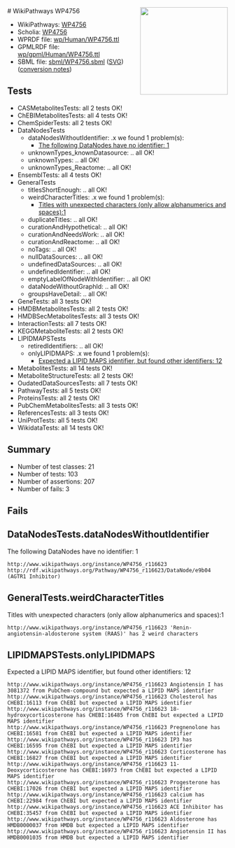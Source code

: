 <img style="float: right; width: 200px" src="../logo.png" />
# WikiPathways WP4756

* WikiPathways: [WP4756](https://identifiers.org/wikipathways:WP4756)
* Scholia: [WP4756](https://scholia.toolforge.org/wikipathways/WP4756)
* WPRDF file: [wp/Human/WP4756.ttl](../wp/Human/WP4756.ttl)
* GPMLRDF file: [wp/gpml/Human/WP4756.ttl](../wp/gpml/Human/WP4756.ttl)
* SBML file: [sbml/WP4756.sbml](../sbml/WP4756.sbml) ([SVG](../sbml/WP4756.svg)) ([conversion notes](../sbml/WP4756.txt))

## Tests
* CASMetabolitesTests: all 2 tests OK!
* ChEBIMetabolitesTests: all 4 tests OK!
* ChemSpiderTests: all 2 tests OK!
* DataNodesTests
    * dataNodesWithoutIdentifier: .x we found 1 problem(s):
        * [The following DataNodes have no identifier: 1](#d2d32fa0)
    * unknownTypes_knownDatasource: .. all OK!
    * unknownTypes: .. all OK!
    * unknownTypes_Reactome: .. all OK!
* EnsemblTests: all 4 tests OK!
* GeneralTests
    * titlesShortEnough: .. all OK!
    * weirdCharacterTitles: .x we found 1 problem(s):
        * [Titles with unexpected characters (only allow alphanumerics and spaces):1](#fda87b3f)
    * duplicateTitles: .. all OK!
    * curationAndHypothetical: .. all OK!
    * curationAndNeedsWork: .. all OK!
    * curationAndReactome: .. all OK!
    * noTags: .. all OK!
    * nullDataSources: .. all OK!
    * undefinedDataSources: .. all OK!
    * undefinedIdentifier: .. all OK!
    * emptyLabelOfNodeWithIdentifier: .. all OK!
    * dataNodeWithoutGraphId: .. all OK!
    * groupsHaveDetail: .. all OK!
* GeneTests: all 3 tests OK!
* HMDBMetabolitesTests: all 2 tests OK!
* HMDBSecMetabolitesTests: all 3 tests OK!
* InteractionTests: all 7 tests OK!
* KEGGMetaboliteTests: all 2 tests OK!
* LIPIDMAPSTests
    * retiredIdentifiers: .. all OK!
    * onlyLIPIDMAPS: .x we found 1 problem(s):
        * [Expected a LIPID MAPS identifier, but found other identifiers: 12](#d0bfb67a)
* MetabolitesTests: all 14 tests OK!
* MetaboliteStructureTests: all 2 tests OK!
* OudatedDataSourcesTests: all 7 tests OK!
* PathwayTests: all 5 tests OK!
* ProteinsTests: all 2 tests OK!
* PubChemMetabolitesTests: all 3 tests OK!
* ReferencesTests: all 3 tests OK!
* UniProtTests: all 5 tests OK!
* WikidataTests: all 14 tests OK!


## Summary

* Number of test classes: 21
* Number of tests: 103
* Number of assertions: 207
* Number of fails: 3

## Fails

<a name="d2d32fa0" />

## DataNodesTests.dataNodesWithoutIdentifier

The following DataNodes have no identifier: 1
```
http://www.wikipathways.org/instance/WP4756_r116623 http://rdf.wikipathways.org/Pathway/WP4756_r116623/DataNode/e9b04 (AGTR1 Inhibitor)
```

<a name="fda87b3f" />

## GeneralTests.weirdCharacterTitles

Titles with unexpected characters (only allow alphanumerics and spaces):1
```
http://www.wikipathways.org/instance/WP4756_r116623 'Renin-angiotensin-aldosterone system (RAAS)' has 2 weird characters
```

<a name="d0bfb67a" />

## LIPIDMAPSTests.onlyLIPIDMAPS

Expected a LIPID MAPS identifier, but found other identifiers: 12
```
http://www.wikipathways.org/instance/WP4756_r116623 Angiotensin I has 3081372 from PubChem-compound but expected a LIPID MAPS identifier
http://www.wikipathways.org/instance/WP4756_r116623 Cholesterol has CHEBI:16113 from ChEBI but expected a LIPID MAPS identifier
http://www.wikipathways.org/instance/WP4756_r116623 18-hydroxycorticosterone has CHEBI:16485 from ChEBI but expected a LIPID MAPS identifier
http://www.wikipathways.org/instance/WP4756_r116623 Pregnenolone has CHEBI:16581 from ChEBI but expected a LIPID MAPS identifier
http://www.wikipathways.org/instance/WP4756_r116623 IP3 has CHEBI:16595 from ChEBI but expected a LIPID MAPS identifier
http://www.wikipathways.org/instance/WP4756_r116623 Corticosterone has CHEBI:16827 from ChEBI but expected a LIPID MAPS identifier
http://www.wikipathways.org/instance/WP4756_r116623 11-Deoxycorticosterone has CHEBI:16973 from ChEBI but expected a LIPID MAPS identifier
http://www.wikipathways.org/instance/WP4756_r116623 Progesterone has CHEBI:17026 from ChEBI but expected a LIPID MAPS identifier
http://www.wikipathways.org/instance/WP4756_r116623 calcium has CHEBI:22984 from ChEBI but expected a LIPID MAPS identifier
http://www.wikipathways.org/instance/WP4756_r116623 ACE Inhibitor has CHEBI:35457 from ChEBI but expected a LIPID MAPS identifier
http://www.wikipathways.org/instance/WP4756_r116623 Aldosterone has HMDB0000037 from HMDB but expected a LIPID MAPS identifier
http://www.wikipathways.org/instance/WP4756_r116623 Angiotensin II has HMDB0001035 from HMDB but expected a LIPID MAPS identifier
```


